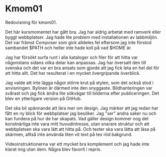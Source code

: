 Kmom01
===============================

Redovisning för kmom01.

Det här kursmomentet har gått bra. Jag har aldrig arbetat med ramverk eller
byggt webbplatser. Jag hade lite problem med installationen av labbmiljön. Det
var främst Composer som gick alldeles fel eftersom jag inte förstod sambandet
$PATH och heller inte hade koll på vad $HOME är.  

Jag har försökt surfa runt i alla kataloger och filer för att hitta var
någonstans sidans olika delar kan anpassas. Jag har översatt den till svenska
och det var en bra ansats som gjorde att jag fick leta en hel del
för att hitta allt. Det har resulterat i en mycket övergripande överblick.

Jag valde att inte lägga något större krut på stylen, som det också stod i
anvisningen. Bylinen är därmed inte den snyggaste. Bildhanteringen var svårast
och jag fick ändra lite sökvägar till bilderna efter publiceringen. Det blev en
ytterligare version på GitHub.

Det ska bli spännande att lära mer om design. Jag märker att jag redan har fått
en ny blick för webbplatser jag besöker. Jag "ser" andra saker nu och kan fundera
på hur de har skapats. Vad gäller design kommer nog det konstnärliga inte vara
mitt huvudintresse, utan snarare struktur och att webbplatsen ska vara lätt att
hitta på. Och texter ska vara lätta att läsa på skärmen, alltså inte använda
liten vit text på tex röd bakgrund.

Videoinstruktionerna var ett mycket bra komplement och jag hade inte klarat mig
utan dem. Några blev favorit i repris.

